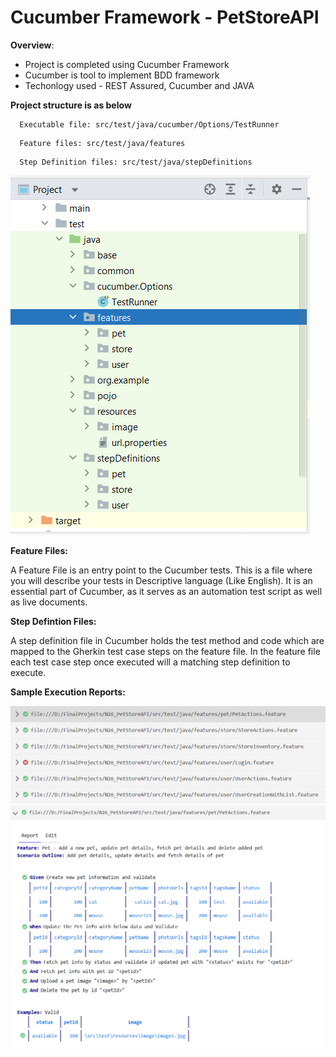 # **Cucumber Framework - PetStoreAPI**

**Overview**:
- Project is completed using Cucumber Framework 
- Cucumber is tool to implement BDD framework
- Techonlogy used - REST Assured, Cucumber and JAVA


 **Project structure is as below**
```
  Executable file: src/test/java/cucumber/Options/TestRunner
```
```
  Feature files: src/test/java/features
```
```
  Step Definition files: src/test/java/stepDefinitions
```

![Project Structure](ProjStructure.png)

**Feature Files:**

A Feature File is an entry point to the Cucumber tests. This is a file where you will describe your tests in Descriptive language (Like English). It is an essential part of Cucumber, as it serves as an automation test script as well as live documents.

**Step Defintion Files:**

A step definition file in Cucumber holds the test method and code which are mapped to the Gherkin test case steps on the feature file. In the feature file each test case step once executed will a matching step definition to execute.


**Sample Execution Reports:**

![Test Report](TestReport1.png)
![Test Report](TestReport2.png)


 
 


